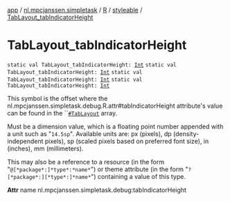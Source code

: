 [app](../../../index.md) / [nl.mpcjanssen.simpletask](../../index.md) / [R](../index.md) / [styleable](index.md) / [TabLayout_tabIndicatorHeight](.)

# TabLayout_tabIndicatorHeight

`static val TabLayout_tabIndicatorHeight: `[`Int`](https://kotlinlang.org/api/latest/jvm/stdlib/kotlin/-int/index.html)
`static val TabLayout_tabIndicatorHeight: `[`Int`](https://kotlinlang.org/api/latest/jvm/stdlib/kotlin/-int/index.html)
`static val TabLayout_tabIndicatorHeight: `[`Int`](https://kotlinlang.org/api/latest/jvm/stdlib/kotlin/-int/index.html)
`static val TabLayout_tabIndicatorHeight: `[`Int`](https://kotlinlang.org/api/latest/jvm/stdlib/kotlin/-int/index.html)

This symbol is the offset where the nl.mpcjanssen.simpletask.debug.R.attr#tabIndicatorHeight attribute's value can be found in the ``[`#TabLayout`](-tab-layout.md) array.

Must be a dimension value, which is a floating point number appended with a unit such as "`14.5sp`". Available units are: px (pixels), dp (density-independent pixels), sp (scaled pixels based on preferred font size), in (inches), mm (millimeters).

This may also be a reference to a resource (in the form "`@[*package*:]*type*:*name*`") or theme attribute (in the form "`?[*package*:][*type*:]*name*`") containing a value of this type.

**Attr**
name nl.mpcjanssen.simpletask.debug:tabIndicatorHeight

